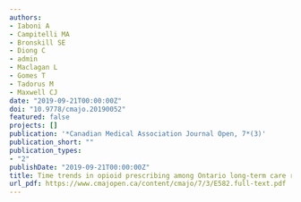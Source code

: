 ```yaml
---
authors:
- Iaboni A
- Campitelli MA
- Bronskill SE
- Diong C
- admin
- Maclagan L
- Gomes T
- Tadorus M
- Maxwell CJ
date: "2019-09-21T00:00:00Z"
doi: "10.9778/cmajo.20190052"
featured: false
projects: []
publication: '*Canadian Medical Association Journal Open, 7*(3)'
publication_short: ""
publication_types:
- "2"
publishDate: "2019-09-21T00:00:00Z"
title: Time trends in opioid prescribing among Ontario long-term care residents - a repeated cross-sectional study
url_pdf: https://www.cmajopen.ca/content/cmajo/7/3/E582.full-text.pdf
---
```

